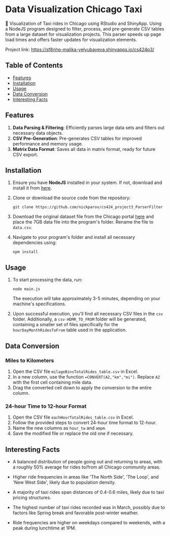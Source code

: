 # Data Visualization Chicago Taxi
🚕 Visualization of Taxi rides in Chicago using RStudio and ShinyApp. Using a NodeJS program designed to filter, process, and pre-generate CSV tables from a large dataset for visualization projects. This parser speeds up page load times and offers faster updates for visualization elements.

Project link: https://sf8nhp-malika-yelyubayeva.shinyapps.io/cs424p3/

## Table of Contents
- [Features](#features)
- [Installation](#installation)
- [Usage](#usage)
- [Data Conversion](#data-conversion)
- [Interesting Facts](#interesting-facts)

## Features
1. **Data Parsing & Filtering**: Efficiently parses large data sets and filters out necessary data objects.
2. **CSV Pre-Generation**: Pre-generates CSV tables for improved performance and memory usage.
3. **Matrix Data Format**: Saves all data in matrix format, ready for future CSV export.

## Installation

1. Ensure you have **NodeJS** installed in your system. If not, download and install it from [here](https://nodejs.org/en/download/).

2. Clone or download the source code from the repository:
   ```
   git clone https://github.com/nickparov/cs424_project3_ParserFilter
   ```

3. Download the original dataset file from the Chicago portal [here](https://data.cityofchicago.org/Transportation/Taxi-Trips-2019/h4cq-z3dy) and place the 7GB data file into the program's folder. Rename the file to `data.csv`.

4. Navigate to your program's folder and install all necessary dependencies using:
   ```
   npm install
   ```

## Usage

1. To start processing the data, run:
   ```
   node main.js
   ```
   The execution will take approximately 3-5 minutes, depending on your machine's specifications.

2. Upon successful execution, you'll find all necessary CSV files in the `csv` folder. Additionally, a `csv-HDMR_TO_FROM` folder will be generated, containing a smaller set of files specifically for the `hourDayMonthRidesToFrom` table used in the application.

## Data Conversion

### Miles to Kilometers
1. Open the CSV file `milageBinsTotalRides_table.csv` in Excel.
2. In a new column, use the function `=CONVERT(A2,"km","mi")`. Replace `A2` with the first cell containing mile data.
3. Drag the converted cell down to apply the conversion to the entire column.

### 24-hour Time to 12-hour Format
1. Open the CSV file `eachHourTotalRides_table.csv` in Excel.
2. Follow the provided steps to convert 24-hour time format to 12-hour.
3. Name the new columns as `hour_tw` and `ampm`.
4. Save the modified file or replace the old one if necessary.

## Interesting Facts

- A balanced distribution of people going out and returning to areas, with a roughly 50% average for rides to/from all Chicago community areas.
  
- Higher ride frequencies in areas like 'The North Side', 'The Loop', and 'New West Side', likely due to population density.

- A majority of taxi rides span distances of 0.4-0.6 miles, likely due to taxi pricing structures.

- The highest number of taxi rides recorded was in March, possibly due to factors like Spring break and favorable post-winter weather.

- Ride frequencies are higher on weekdays compared to weekends, with a peak during lunchtime at 1PM.
